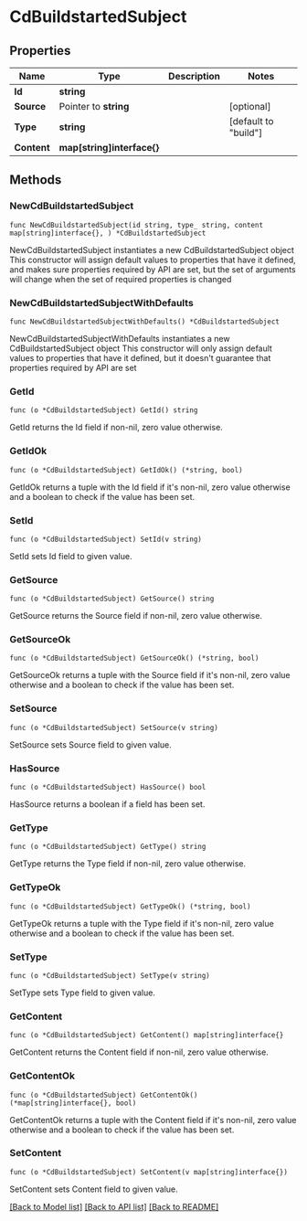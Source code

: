 # CdBuildstartedSubject

## Properties

Name | Type | Description | Notes
------------ | ------------- | ------------- | -------------
**Id** | **string** |  | 
**Source** | Pointer to **string** |  | [optional] 
**Type** | **string** |  | [default to "build"]
**Content** | **map[string]interface{}** |  | 

## Methods

### NewCdBuildstartedSubject

`func NewCdBuildstartedSubject(id string, type_ string, content map[string]interface{}, ) *CdBuildstartedSubject`

NewCdBuildstartedSubject instantiates a new CdBuildstartedSubject object
This constructor will assign default values to properties that have it defined,
and makes sure properties required by API are set, but the set of arguments
will change when the set of required properties is changed

### NewCdBuildstartedSubjectWithDefaults

`func NewCdBuildstartedSubjectWithDefaults() *CdBuildstartedSubject`

NewCdBuildstartedSubjectWithDefaults instantiates a new CdBuildstartedSubject object
This constructor will only assign default values to properties that have it defined,
but it doesn't guarantee that properties required by API are set

### GetId

`func (o *CdBuildstartedSubject) GetId() string`

GetId returns the Id field if non-nil, zero value otherwise.

### GetIdOk

`func (o *CdBuildstartedSubject) GetIdOk() (*string, bool)`

GetIdOk returns a tuple with the Id field if it's non-nil, zero value otherwise
and a boolean to check if the value has been set.

### SetId

`func (o *CdBuildstartedSubject) SetId(v string)`

SetId sets Id field to given value.


### GetSource

`func (o *CdBuildstartedSubject) GetSource() string`

GetSource returns the Source field if non-nil, zero value otherwise.

### GetSourceOk

`func (o *CdBuildstartedSubject) GetSourceOk() (*string, bool)`

GetSourceOk returns a tuple with the Source field if it's non-nil, zero value otherwise
and a boolean to check if the value has been set.

### SetSource

`func (o *CdBuildstartedSubject) SetSource(v string)`

SetSource sets Source field to given value.

### HasSource

`func (o *CdBuildstartedSubject) HasSource() bool`

HasSource returns a boolean if a field has been set.

### GetType

`func (o *CdBuildstartedSubject) GetType() string`

GetType returns the Type field if non-nil, zero value otherwise.

### GetTypeOk

`func (o *CdBuildstartedSubject) GetTypeOk() (*string, bool)`

GetTypeOk returns a tuple with the Type field if it's non-nil, zero value otherwise
and a boolean to check if the value has been set.

### SetType

`func (o *CdBuildstartedSubject) SetType(v string)`

SetType sets Type field to given value.


### GetContent

`func (o *CdBuildstartedSubject) GetContent() map[string]interface{}`

GetContent returns the Content field if non-nil, zero value otherwise.

### GetContentOk

`func (o *CdBuildstartedSubject) GetContentOk() (*map[string]interface{}, bool)`

GetContentOk returns a tuple with the Content field if it's non-nil, zero value otherwise
and a boolean to check if the value has been set.

### SetContent

`func (o *CdBuildstartedSubject) SetContent(v map[string]interface{})`

SetContent sets Content field to given value.



[[Back to Model list]](../README.md#documentation-for-models) [[Back to API list]](../README.md#documentation-for-api-endpoints) [[Back to README]](../README.md)


